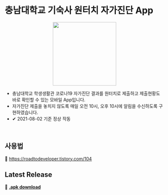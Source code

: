 # 충남대학교 기숙사 원터치 자가진단 App
<p align="center">
  <img src="https://user-images.githubusercontent.com/50696567/127801566-7c9e2d00-8121-4bd5-8daf-28404e4748ea.jpg" width="200" />
<p/>

* 충남대학교 학생생활관 코로나19 자가진단 결과를 원터치로 제출하고 제출현황도 바로 확인할 수 있는 모바일 App입니다.
* 자가진단 제출을 놓치지 않도록 매일 오전 10시, 오후 10시에 알림을 수신하도록 구현하였습니다.
* ✔ 2021-08-02 기준 정상 작동
<br>

## 사용법

🔗 https://roadtodeveloper.tistory.com/104

## Latest Release

🔗 [**.apk download**](https://github.com/minsuhan1/flutter-dev/releases/latest/download/cnu_covid19_daychk.apk)
